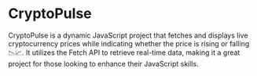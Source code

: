# CryptoPulse
CryptoPulse is a dynamic JavaScript project that fetches and displays live cryptocurrency prices while indicating whether the price is rising or falling 📉📈. It utilizes the Fetch API to retrieve real-time data, making it a great project for those looking to enhance their JavaScript skills.
